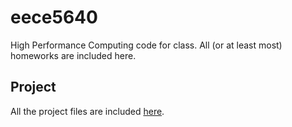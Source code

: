 # eece5640

High Performance Computing code for class. All (or at least most) homeworks are included here.

## Project

All the project files are included [here](https://github.com/niclad/hpc-kmeans).
